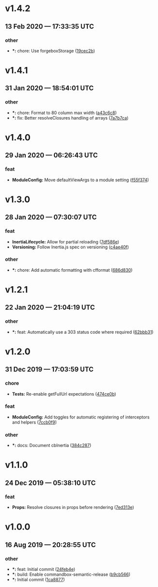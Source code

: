 # v1.4.2
## 13 Feb 2020 — 17:33:35 UTC

### other

+ __\*:__ chore: Use forgeboxStorage ([19cec2b](https://github.com/elpete/cbInertia/commit/19cec2bfdd2c940ffd39027cfc4b23d4f100e3fc))


# v1.4.1
## 31 Jan 2020 — 18:54:01 UTC

### other

+ __\*:__ chore: Format to 80 column max width
 ([a43c6c8](https://github.com/elpete/cbInertia/commit/a43c6c8720f054c5578d2f13a6fdf923f5749a6b))
+ __\*:__ fix: Better resolveClosures handling of arrays
 ([7a7b7ca](https://github.com/elpete/cbInertia/commit/7a7b7caf94cae969c06fa0da9ab978ec75db5581))


# v1.4.0
## 29 Jan 2020 — 06:26:43 UTC

### feat

+ __ModuleConfig:__ Move defaultViewArgs to a module setting
 ([f55f374](https://github.com/elpete/cbInertia/commit/f55f374b8a43cb28b9f53f849dfd3f08032e262c))


# v1.3.0
## 28 Jan 2020 — 07:30:07 UTC

### feat

+ __InertiaLifecycle:__ Allow for partial reloading ([7df586e](https://github.com/elpete/cbInertia/commit/7df586e975098f64b037ca777082651db3674e6c))
+ __Versioning:__ Follow Inertia.js spec on versioning ([c4ae40f](https://github.com/elpete/cbInertia/commit/c4ae40f9d8daa27c3ff8b6062bfb18d5bf91d20e))

### other

+ __\*:__ chore: Add automatic formatting with cfformat
 ([686d830](https://github.com/elpete/cbInertia/commit/686d8300633818e65aae9a2ccaac7d7f730a0aae))


# v1.2.1
## 22 Jan 2020 — 21:04:19 UTC

### other

+ __\*:__ feat: Automatically use a 303 status code where required ([62bbb31](https://github.com/elpete/cbInertia/commit/62bbb317bf2b022a72117a1d2bc729b8d351c174))


# v1.2.0
## 31 Dec 2019 — 17:03:59 UTC

### chore

+ __Tests:__ Re-enable getFullUrl expectations ([474ce0b](https://github.com/elpete/cbInertia/commit/474ce0bec0a4b09c220e8af222cbe9070a236e72))

### feat

+ __ModuleConfig:__ Add toggles for automatic registering of interceptors and helpers ([7ccb0f9](https://github.com/elpete/cbInertia/commit/7ccb0f922bbc0b455a3e588ef044fa2c0dbba607))

### other

+ __\*:__ docs: Document cbInertia
 ([384c287](https://github.com/elpete/cbInertia/commit/384c2877c3b39658850223806e4060682f4b91b9))


# v1.1.0
## 24 Dec 2019 — 05:38:10 UTC

### feat

+ __Props:__ Resolve closures in props before rendering ([7ed313e](https://github.com/elpete/cbInertia/commit/7ed313e0208f4a09ad51967adc4064ec744b3612))


# v1.0.0
## 16 Aug 2019 — 20:28:55 UTC

### other

+ __\*:__ feat: Initial commit
 ([24feb4e](https://github.com/elpete/cbInertia/commit/24feb4e3cd9fa1936547f48f90036aa2213c7727))
+ __\*:__ build: Enable commandbox-semantic-release
 ([b9cb566](https://github.com/elpete/cbInertia/commit/b9cb566fa93e78c86463d6e193246c4f369503c5))
+ __\*:__ Initial commit ([1ca8877](https://github.com/elpete/cbInertia/commit/1ca88779aec8cda4dfd853b0e0d4c7cf865cab76))
